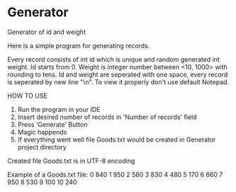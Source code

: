 # Generator
Generator of id and weight
<p>Here is a simple program for generating records.</p>
Every record consists of int id which is unique and random generated int weight.
Id starts from 0.
Weight is integer number between <10, 1000> with rounding to tens.
Id and weight are seperated with one space, every record is seperated by new line "\n".
To view it properly don't use default Notepad.

HOW TO USE
1. Run the program in your IDE
2. Insert desired number of records in 'Number of records' field
3. Press 'Generate' Button 
4. Magic happends
5. If everything went well file Goods.txt would be created in Generator project directory

Created file Goods.txt is in UTF-8 encoding

Example of a Goods.txt file:
0 840
1 950
2 580
3 830
4 480
5 170
6 660
7 950
8 530
9 100
10 240

